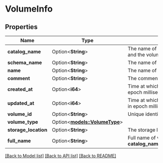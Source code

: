 # VolumeInfo

## Properties

Name | Type | Description | Notes
------------ | ------------- | ------------- | -------------
**catalog_name** | Option<**String**> | The name of the catalog where the schema and the volume are | [optional]
**schema_name** | Option<**String**> | The name of the schema where the volume is | [optional]
**name** | Option<**String**> | The name of the volume | [optional]
**comment** | Option<**String**> | The comment attached to the volume | [optional]
**created_at** | Option<**i64**> | Time at which this volume was created, in epoch milliseconds. | [optional]
**updated_at** | Option<**i64**> | Time at which this volume was last modified, in epoch milliseconds. | [optional]
**volume_id** | Option<**String**> | Unique identifier for the volume | [optional]
**volume_type** | Option<[**models::VolumeType**](VolumeType.md)> |  | [optional]
**storage_location** | Option<**String**> | The storage location of the volume | [optional]
**full_name** | Option<**String**> | Full name of volume, in form of __catalog_name__.__schema_name__.__volume_name__. | [optional]

[[Back to Model list]](../README.md#documentation-for-models) [[Back to API list]](../README.md#documentation-for-api-endpoints) [[Back to README]](../README.md)


